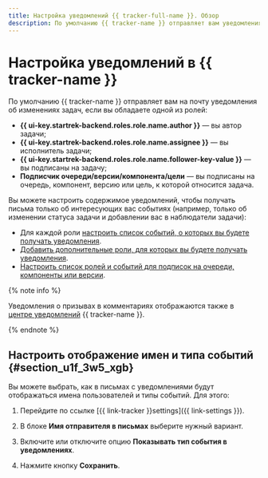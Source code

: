 ```yaml
---
title: Настройка уведомлений {{ tracker-full-name }}. Обзор
description: По умолчанию {{ tracker-name }} отправляет вам уведомления об изменениях задач, если вы обладаете одной из ролей. Вы можете настроить содержимое уведомлений, чтобы получать письма только об интересующих вас событиях. Вы можете выбрать, как в письмах с уведомлениями будут отображаться имена пользователей и типы событий.
---
```


# Настройка уведомлений в {{ tracker-name }}

По умолчанию {{ tracker-name }} отправляет вам на  почту уведомления об изменениях задач, если вы обладаете одной из ролей:

- **{{ ui-key.startrek-backend.roles.role.name.author }}** — вы автор задачи;
- **{{ ui-key.startrek-backend.roles.role.name.assignee }}** — вы исполнитель задачи;
- **{{ ui-key.startrek-backend.roles.role.name.follower-key-value }}** — вы подписаны на задачу;
- **Подписчик очереди/версии/компонента/цели** — вы подписаны на очередь, компонент, версию или цель, к которой относится задача.

Вы можете настроить содержимое уведомлений, чтобы получать письма только об интересующих вас событиях (например, только об изменении статуса задачи и добавлении вас в наблюдатели задачи):

- Для каждой роли [настроить список событий, о которых вы будете получать уведомления](user-notifications.md#section_iqn_y55_xgb).
- [Добавить дополнительные роли, для которых вы будете получать уведомления](user-notifications.md#sec_add_role).
- [Настроить список ролей и событий для подписок на очереди, компоненты или версии](user-subscriptions.md).

{% note info %}

Уведомления о призывах в комментариях отображаются также в [центре уведомлений](notifications.md#notif_center) {{ tracker-name }}.

{% endnote %}

## Настроить отображение имен и типа событий {#section_u1f_3w5_xgb}

Вы можете выбрать, как в письмах с уведомлениями будут отображаться имена пользователей и типы событий. Для этого:

<!---1. {% include [open-personal-settings](../../_includes/tracker/open-personal-settings.md) %}-->

1. Перейдите по ссылке [{{ link-tracker }}settings]({{ link-settings }}).

1. В блоке **Имя отправителя в письмах** выберите нужный вариант.

1. Включите или отключите опцию **Показывать тип события в уведомлениях**.

1. Нажмите кнопку **Сохранить**.